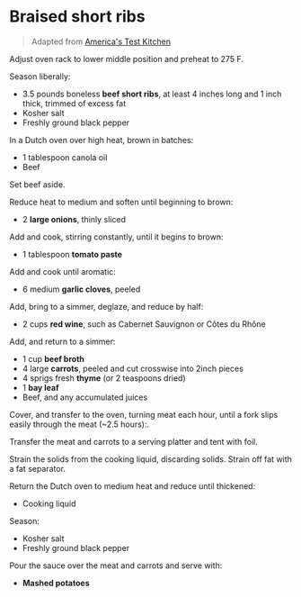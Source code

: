 Braised short ribs
==================

> Adapted from [America's Test Kitchen](https://www.americastestkitchen.com/recipes/4591-braised-beef-short-ribs)

Adjust oven rack to lower middle position and preheat to 275 F.

Season liberally:

- 3.5 pounds boneless **beef short ribs**, at least 4 inches long and 1 inch thick, trimmed of excess fat
- Kosher salt
- Freshly ground black pepper

In a Dutch oven over high heat, brown in batches:

- 1 tablespoon canola oil
- Beef

Set beef aside.

Reduce heat to medium and soften until beginning to brown:

- 2 **large onions**, thinly sliced

Add and cook, stirring constantly, until it begins to brown:

- 1 tablespoon **tomato paste**

Add and cook until aromatic:

- 6 medium **garlic cloves**, peeled

Add, bring to a simmer, deglaze, and reduce by half:

- 2 cups **red wine**, such as Cabernet Sauvignon or Côtes du Rhône

Add, and return to a simmer:

- 1 cup **beef broth**
- 4 large **carrots**, peeled and cut crosswise into 2­inch pieces
- 4 sprigs fresh **thyme** (or 2 teaspoons dried)
- 1 **bay leaf**
- Beef, and any accumulated juices

Cover, and transfer to the oven, turning meat each hour, until a fork slips easily through the meat (~2.5 hours):.

Transfer the meat and carrots to a serving platter and tent with foil.

Strain the solids from the cooking liquid, discarding solids. Strain off fat with a fat separator.

Return the Dutch oven to medium heat and reduce until thickened:

- Cooking liquid

Season:

- Kosher salt
- Freshly ground black pepper

Pour the sauce over the meat and carrots and serve with:

- **Mashed potatoes**
